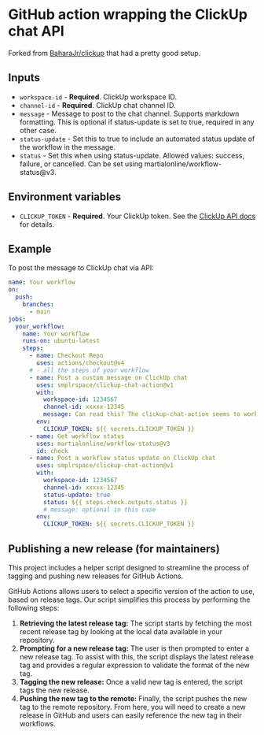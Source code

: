 # GitHub action wrapping the ClickUp chat API

Forked from [BaharaJr/clickup](https://github.com/BaharaJr/clickup) that had a
pretty good setup.

## Inputs

- `workspace-id` - **Required**. ClickUp workspace ID.
- `channel-id` - **Required**. ClickUp chat channel ID.
- `message` - Message to post to the chat channel. Supports markdown formatting.
  This is optional if status-update is set to true, required in any other case.
- `status-update` - Set this to true to include an automated status update of
  the workflow in the message.
- `status` - Set this when using status-update. Allowed values: success,
  failure, or cancelled. Can be set using martialonline/workflow-status@v3.

## Environment variables

- `CLICKUP_TOKEN` - **Required**. Your ClickUp token. See the
  [ClickUp API docs](https://developer.clickup.com/docs/authentication) for
  details.

## Example

To post the message to ClickUp chat via API:

```yaml
name: Your workflow
on:
  push:
    branches:
      - main
jobs:
  your_workflow:
    name: Your workflow
    runs-on: ubuntu-latest
    steps:
      - name: Checkout Repo
        uses: actions/checkout@v4
      # - all the steps of your workflow
      - name: Post a custom message on ClickUp chat
        uses: smplrspace/clickup-chat-action@v1
        with:
          workspace-id: 1234567
          channel-id: xxxxx-12345
          message: Can read this? The clickup-chat-action seems to work... 🎉
        env:
          CLICKUP_TOKEN: ${{ secrets.CLICKUP_TOKEN }}
      - name: Get workflow status
        uses: martialonline/workflow-status@v3
        id: check
      - name: Post a workflow status update on ClickUp chat
        uses: smplrspace/clickup-chat-action@v1
        with:
          workspace-id: 1234567
          channel-id: xxxxx-12345
          status-update: true
          status: ${{ steps.check.outputs.status }}
          # message: optional in this case
        env:
          CLICKUP_TOKEN: ${{ secrets.CLICKUP_TOKEN }}
```

## Publishing a new release (for maintainers)

This project includes a helper script designed to streamline the process of
tagging and pushing new releases for GitHub Actions.

GitHub Actions allows users to select a specific version of the action to use,
based on release tags. Our script simplifies this process by performing the
following steps:

1. **Retrieving the latest release tag:** The script starts by fetching the most
   recent release tag by looking at the local data available in your repository.
1. **Prompting for a new release tag:** The user is then prompted to enter a new
   release tag. To assist with this, the script displays the latest release tag
   and provides a regular expression to validate the format of the new tag.
1. **Tagging the new release:** Once a valid new tag is entered, the script tags
   the new release.
1. **Pushing the new tag to the remote:** Finally, the script pushes the new tag
   to the remote repository. From here, you will need to create a new release in
   GitHub and users can easily reference the new tag in their workflows.
